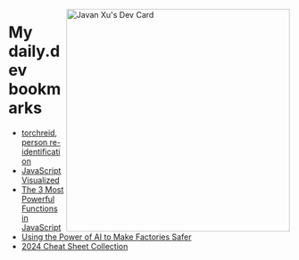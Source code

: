 
<a href="https://app.daily.dev/JavanXU"><img align="right" src="https://api.daily.dev/devcards/e45a150971844cd6959a94bb94e861ea.png?r=quw" width="400" alt="Javan Xu's Dev Card"/></a>

# My daily.dev bookmarks
<!-- daily.dev BOOKMARKS:START -->
- [torchreid, person re-identification](https://app.daily.dev/posts/3cWInui6j?utm_source=rss&utm_medium=bookmarks&utm_campaign=6ueXw3FRNQzpNtewCDbI6)
- [JavaScript Visualized](https://app.daily.dev/posts/Jf60GLU2W?utm_source=rss&utm_medium=bookmarks&utm_campaign=6ueXw3FRNQzpNtewCDbI6)
- [The 3 Most Powerful Functions in JavaScript](https://app.daily.dev/posts/5vPvH0fMc?utm_source=rss&utm_medium=bookmarks&utm_campaign=6ueXw3FRNQzpNtewCDbI6)
- [Using the Power of AI to Make Factories Safer](https://app.daily.dev/posts/O6m2Xjb8O?utm_source=rss&utm_medium=bookmarks&utm_campaign=6ueXw3FRNQzpNtewCDbI6)
- [2024 Cheat Sheet Collection](https://app.daily.dev/posts/yeDcSE7IN?utm_source=rss&utm_medium=bookmarks&utm_campaign=6ueXw3FRNQzpNtewCDbI6)
<!-- daily.dev BOOKMARKS:END -->
